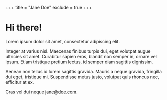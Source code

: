 +++
title = "Jane Doe"
exclude = true
+++

# Hi there!

Lorem ipsum dolor sit amet, consectetur adipiscing elit.

Integer at varius nisl. Maecenas finibus turpis dui, eget volutpat augue ultricies sit amet. Curabitur sapien eros, blandit non semper in, ornare vel ipsum. Etiam tristique pretium lectus, id semper diam sagittis dignissim.

Aenean non tellus id lorem sagittis gravida. Mauris a neque gravida, fringilla dui eget, tristique mi. Suspendisse metus justo, volutpat quis rhoncus nec, efficitur at ex.

Cras vel dui neque <jane@doe.com>.